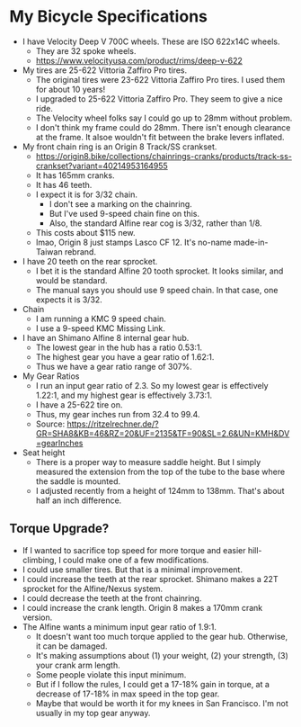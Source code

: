 # My Bicycle Specifications

- I have Velocity Deep V 700C wheels. These are ISO 622x14C wheels.
  - They are 32 spoke wheels.
  - https://www.velocityusa.com/product/rims/deep-v-622
- My tires are 25-622 Vittoria Zaffiro Pro tires.
  - The original tires were 23-622 Vittoria Zaffiro Pro tires. I used
    them for about 10 years!
  - I upgraded to 25-622 Vittoria Zaffiro Pro. They seem to give a
    nice ride.
  - The Velocity wheel folks say I could go up to 28mm without problem.
  - I don't think my frame could do 28mm. There isn't enough clearance
    at the frame. It alsoe wouldn't fit between the brake levers
    inflated.
- My front chain ring is an Origin 8 Track/SS crankset.
  - https://origin8.bike/collections/chainrings-cranks/products/track-ss-crankset?variant=40214953164955
  - It has 165mm cranks.
  - It has 46 teeth.
  - I expect it is for 3/32 chain.
    - I don't see a marking on the chainring.
    - But I've used 9-speed chain fine on this.
    - Also, the standard Alfine rear cog is 3/32, rather than 1/8.
  - This costs about $115 new.
  - lmao, Origin 8 just stamps Lasco CF 12. It's no-name made-in-Taiwan
    rebrand.
- I have 20 teeth on the rear sprocket.
  - I bet it is the standard Alfine 20 tooth sprocket. It looks
    similar, and would be standard.
  - The manual says you should use 9 speed chain. In that case, one
    expects it is 3/32.
- Chain
  - I am running a KMC 9 speed chain.
  - I use a 9-speed KMC Missing Link.
- I have an Shimano Alfine 8 internal gear hub.
  - The lowest gear in the hub has a ratio 0.53:1.
  - The highest gear you have a gear ratio of 1.62:1.
  - Thus we have a gear ratio range of 307%.
- My Gear Ratios
  - I run an input gear ratio of 2.3. So my lowest gear is effectively
    1.22:1, and my highest gear is effectively 3.73:1.
  - I have a 25-622 tire on.
  - Thus, my gear inches run from 32.4 to 99.4.
  - Source: https://ritzelrechner.de/?GR=SHA8&KB=46&RZ=20&UF=2135&TF=90&SL=2.6&UN=KMH&DV=gearInches
- Seat height
  - There is a proper way to measure saddle height. But I simply
    measured the extension from the top of the tube to the base where
    the saddle is mounted.
  - I adjusted recently from a height of 124mm to 138mm. That's about
    half an inch difference.

## Torque Upgrade?

- If I wanted to sacrifice top speed for more torque and easier
  hill-climbing, I could make one of a few modifications.
- I could use smaller tires. But that is a minimal improvement.
- I could increase the teeth at the rear sprocket. Shimano makes a 22T
  sprocket for the Alfine/Nexus system.
- I could decrease the teeth at the front chainring.
- I could increase the crank length. Origin 8 makes a 170mm crank
  version.
- The Alfine wants a minimum input gear ratio of 1.9:1.
  - It doesn't want too much torque applied to the gear hub.
    Otherwise, it can be damaged.
  - It's making assumptions about (1) your weight, (2) your strength,
    (3) your crank arm length.
  - Some people violate this input minimum.
  - But if I follow the rules, I could get a 17-18% gain in torque, at
    a decrease of 17-18% in max speed in the top gear.
  - Maybe that would be worth it for my knees in San Francisco. I'm
    not usually in my top gear anyway.
